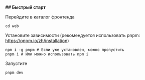 **\## Быстрый старт**

Перейдите в каталог фронтенда

```
cd web
```

Установите зависимости (рекомендуется использовать pnpm: https://pnpm.io/zh/installation)

```
npm i -g pnpm # Если уже установлен, можно пропустить
pnpm i # Или можно использовать npm i
```

Запустите

```
pnpm dev
```